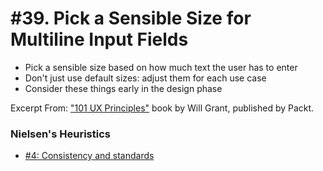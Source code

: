 # #39. Pick a Sensible Size for Multiline Input Fields
-  Pick a sensible size based on how much text the user has to enter
-  Don't just use default sizes: adjust them for each use case
-  Consider these things early in the design phase

Excerpt From: ["101 UX Principles"](https://www.packtpub.com/web-development/101-ux-principles) book by Will Grant, published by Packt.

### Nielsen's Heuristics
- [#4: Consistency and standards](https://github.com/fullcircle23/fullcircle23.github.io/blob/master/2020/ui-ux/ui-ux-principles-and-best-practices.md#4-consistency-and-standards)
